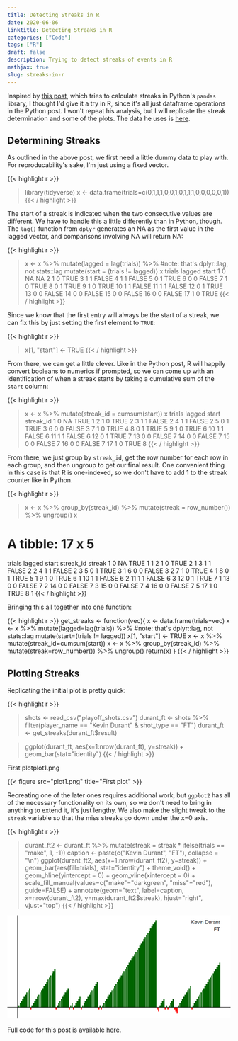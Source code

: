 ```yaml
---
title: Detecting Streaks in R
date: 2020-06-06
linktitle: Detecting Streaks in R
categories: ["Code"]
tags: ["R"]
draft: false
description: Trying to detect streaks of events in R
mathjax: true
slug: streaks-in-r
---
```


Inspired by [this post](https://joshdevlin.com/blog/calculate-streaks-in-pandas/), which tries to calculate streaks in Python's `pandas` library, I thought I'd give it a try in R, since it's all just dataframe operations in the Python post.  I won't repeat his analysis, but I will replicate the streak determination and some of the plots.  The data he uses is [here](https://data.world/jaypeedevlin/2018-nba-playoff-shot-data).

<!--more-->


## Determining Streaks

As outlined in the above post, we first need a little dummy data to play with.  For reproducability's sake, I'm just using a fixed vector.

{{< highlight r >}}
> library(tidyverse)
> x <- data.frame(trials=c(0,1,1,1,0,0,1,0,1,1,1,0,0,0,0,0,1))
{{< / highlight >}}

The start of a streak is indicated when the two consecutive values are different.  We have to handle this a little differently than in Python, though.  The `lag()` function from `dplyr` generates an NA as the first value in the lagged vector, and comparisons involving NA will return NA:

{{< highlight r >}}
> x <- x %>% mutate(lagged = lag(trials)) %>%  #note: that's dplyr::lag, not stats::lag
        mutate(start = (trials != lagged))
> x
   trials lagged start
1       0     NA    NA
2       1      0  TRUE
3       1      1 FALSE
4       1      1 FALSE
5       0      1  TRUE
6       0      0 FALSE
7       1      0  TRUE
8       0      1  TRUE
9       1      0  TRUE
10      1      1 FALSE
11      1      1 FALSE
12      0      1  TRUE
13      0      0 FALSE
14      0      0 FALSE
15      0      0 FALSE
16      0      0 FALSE
17      1      0  TRUE
{{< / highlight >}}

Since we know that the first entry will always be the start of a streak, we can fix this by just setting the first element to `TRUE`:

{{< highlight r >}}
> x[1, "start"] <- TRUE
{{< / highlight >}}

From there, we can get a little clever.  Like in the Python post, R will happily convert booleans to numerics if prompted, so we can come up with an identification of when a streak starts by taking a cumulative sum of the `start` column:

{{< highlight r >}}
> x <- x %>% mutate(streak_id = cumsum(start))
> x
   trials lagged start streak_id
1       0     NA  TRUE         1
2       1      0  TRUE         2
3       1      1 FALSE         2
4       1      1 FALSE         2
5       0      1  TRUE         3
6       0      0 FALSE         3
7       1      0  TRUE         4
8       0      1  TRUE         5
9       1      0  TRUE         6
10      1      1 FALSE         6
11      1      1 FALSE         6
12      0      1  TRUE         7
13      0      0 FALSE         7
14      0      0 FALSE         7
15      0      0 FALSE         7
16      0      0 FALSE         7
17      1      0  TRUE         8
{{< / highlight >}}

From there, we just group by `streak_id`, get the row number for each row in each group, and then ungroup to get our final result.  One convenient thing in this case is that R is one-indexed, so we don't have to add 1 to the streak counter like in Python.

{{< highlight r >}}
> x <- x %>% group_by(streak_id) %>% mutate(streak = row_number()) %>% ungroup()
> x
# A tibble: 17 x 5
   trials lagged start streak_id streak
    <dbl>  <dbl> <lgl>     <int>  <int>
 1      0     NA TRUE          1      1
 2      1      0 TRUE          2      1
 3      1      1 FALSE         2      2
 4      1      1 FALSE         2      3
 5      0      1 TRUE          3      1
 6      0      0 FALSE         3      2
 7      1      0 TRUE          4      1
 8      0      1 TRUE          5      1
 9      1      0 TRUE          6      1
10      1      1 FALSE         6      2
11      1      1 FALSE         6      3
12      0      1 TRUE          7      1
13      0      0 FALSE         7      2
14      0      0 FALSE         7      3
15      0      0 FALSE         7      4
16      0      0 FALSE         7      5
17      1      0 TRUE          8      1
{{< / highlight >}}

Bringing this all together into one function:

{{< highlight r >}}
get_streaks <- function(vec){
    x <- data.frame(trials=vec)
    x <- x %>% mutate(lagged=lag(trials)) %>%  #note: that's dplyr::lag, not stats::lag
            mutate(start=(trials != lagged))
    x[1, "start"] <- TRUE
    x <- x %>% mutate(streak_id=cumsum(start))
    x <- x %>% group_by(streak_id) %>% mutate(streak=row_number()) %>%
        ungroup()
    return(x)
}
{{< / highlight >}}

## Plotting Streaks
Replicating the initial plot is pretty quick:

{{< highlight r >}}
> shots <- read_csv("playoff_shots.csv")
> durant_ft <- shots %>% filter(player_name == "Kevin Durant" & shot_type == "FT")
> durant_ft <- get_streaks(durant_ft$result)

> ggplot(durant_ft, aes(x=1:nrow(durant_ft), y=streak)) + geom_bar(stat="identity")
{{< / highlight >}}

First plotplot1.png

{{< figure src="plot1.png" title="First plot" >}}

Recreating one of the later ones requires additional work, but `ggplot2` has all of the necessary functionality on its own, so we don't need to bring in anything to extend it, it's just lengthy.  We also make the slight tweak to the `streak` variable so that the miss streaks go down under the x=0 axis.

{{< highlight r >}}
> durant_ft2 <- durant_ft %>% mutate(streak = streak * ifelse(trials == "make", 1, -1))
> caption <- paste(c("Kevin Durant", "FT"), collapse = "\n")
> ggplot(durant_ft2, aes(x=1:nrow(durant_ft2), y=streak)) +
>     geom_bar(aes(fill=trials), stat="identity") +
>     theme_void() +
>     geom_hline(yintercept = 0) +
>     geom_vline(xintercept = 0) +
>     scale_fill_manual(values=c("make"="darkgreen", "miss"="red"), guide=FALSE) +
>     annotate(geom="text", label=caption, x=nrow(durant_ft2), y=max(durant_ft2$streak),
>              hjust="right", vjust="top")
{{< / highlight >}}

![Second plot](plot2.png) 

Full code for this post is available [here](streaks.R).
